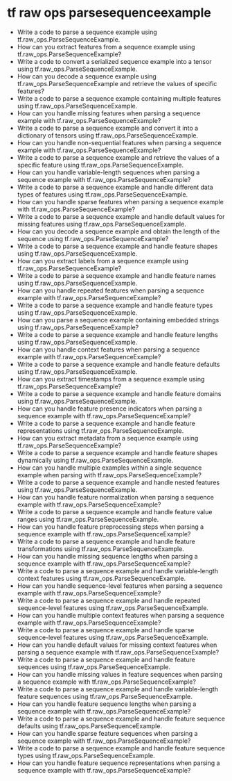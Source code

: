 # tf raw ops parsesequenceexample

- Write a code to parse a sequence example using tf.raw_ops.ParseSequenceExample.
- How can you extract features from a sequence example using tf.raw_ops.ParseSequenceExample?
- Write a code to convert a serialized sequence example into a tensor using tf.raw_ops.ParseSequenceExample.
- How can you decode a sequence example using tf.raw_ops.ParseSequenceExample and retrieve the values of specific features?
- Write a code to parse a sequence example containing multiple features using tf.raw_ops.ParseSequenceExample.
- How can you handle missing features when parsing a sequence example with tf.raw_ops.ParseSequenceExample?
- Write a code to parse a sequence example and convert it into a dictionary of tensors using tf.raw_ops.ParseSequenceExample.
- How can you handle non-sequential features when parsing a sequence example with tf.raw_ops.ParseSequenceExample?
- Write a code to parse a sequence example and retrieve the values of a specific feature using tf.raw_ops.ParseSequenceExample.
- How can you handle variable-length sequences when parsing a sequence example with tf.raw_ops.ParseSequenceExample?
- Write a code to parse a sequence example and handle different data types of features using tf.raw_ops.ParseSequenceExample.
- How can you handle sparse features when parsing a sequence example with tf.raw_ops.ParseSequenceExample?
- Write a code to parse a sequence example and handle default values for missing features using tf.raw_ops.ParseSequenceExample.
- How can you decode a sequence example and obtain the length of the sequence using tf.raw_ops.ParseSequenceExample?
- Write a code to parse a sequence example and handle feature shapes using tf.raw_ops.ParseSequenceExample.
- How can you extract labels from a sequence example using tf.raw_ops.ParseSequenceExample?
- Write a code to parse a sequence example and handle feature names using tf.raw_ops.ParseSequenceExample.
- How can you handle repeated features when parsing a sequence example with tf.raw_ops.ParseSequenceExample?
- Write a code to parse a sequence example and handle feature types using tf.raw_ops.ParseSequenceExample.
- How can you parse a sequence example containing embedded strings using tf.raw_ops.ParseSequenceExample?
- Write a code to parse a sequence example and handle feature lengths using tf.raw_ops.ParseSequenceExample.
- How can you handle context features when parsing a sequence example with tf.raw_ops.ParseSequenceExample?
- Write a code to parse a sequence example and handle feature defaults using tf.raw_ops.ParseSequenceExample.
- How can you extract timestamps from a sequence example using tf.raw_ops.ParseSequenceExample?
- Write a code to parse a sequence example and handle feature domains using tf.raw_ops.ParseSequenceExample.
- How can you handle feature presence indicators when parsing a sequence example with tf.raw_ops.ParseSequenceExample?
- Write a code to parse a sequence example and handle feature representations using tf.raw_ops.ParseSequenceExample.
- How can you extract metadata from a sequence example using tf.raw_ops.ParseSequenceExample?
- Write a code to parse a sequence example and handle feature shapes dynamically using tf.raw_ops.ParseSequenceExample.
- How can you handle multiple examples within a single sequence example when parsing with tf.raw_ops.ParseSequenceExample?
- Write a code to parse a sequence example and handle nested features using tf.raw_ops.ParseSequenceExample.
- How can you handle feature normalization when parsing a sequence example with tf.raw_ops.ParseSequenceExample?
- Write a code to parse a sequence example and handle feature value ranges using tf.raw_ops.ParseSequenceExample.
- How can you handle feature preprocessing steps when parsing a sequence example with tf.raw_ops.ParseSequenceExample?
- Write a code to parse a sequence example and handle feature transformations using tf.raw_ops.ParseSequenceExample.
- How can you handle missing sequence lengths when parsing a sequence example with tf.raw_ops.ParseSequenceExample?
- Write a code to parse a sequence example and handle variable-length context features using tf.raw_ops.ParseSequenceExample.
- How can you handle sequence-level features when parsing a sequence example with tf.raw_ops.ParseSequenceExample?
- Write a code to parse a sequence example and handle repeated sequence-level features using tf.raw_ops.ParseSequenceExample.
- How can you handle multiple context features when parsing a sequence example with tf.raw_ops.ParseSequenceExample?
- Write a code to parse a sequence example and handle sparse sequence-level features using tf.raw_ops.ParseSequenceExample.
- How can you handle default values for missing context features when parsing a sequence example with tf.raw_ops.ParseSequenceExample?
- Write a code to parse a sequence example and handle feature sequences using tf.raw_ops.ParseSequenceExample.
- How can you handle missing values in feature sequences when parsing a sequence example with tf.raw_ops.ParseSequenceExample?
- Write a code to parse a sequence example and handle variable-length feature sequences using tf.raw_ops.ParseSequenceExample.
- How can you handle feature sequence lengths when parsing a sequence example with tf.raw_ops.ParseSequenceExample?
- Write a code to parse a sequence example and handle feature sequence defaults using tf.raw_ops.ParseSequenceExample.
- How can you handle sparse feature sequences when parsing a sequence example with tf.raw_ops.ParseSequenceExample?
- Write a code to parse a sequence example and handle feature sequence types using tf.raw_ops.ParseSequenceExample.
- How can you handle feature sequence representations when parsing a sequence example with tf.raw_ops.ParseSequenceExample?